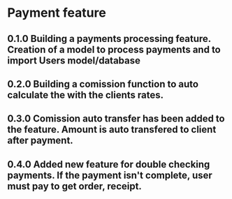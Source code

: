 # Payment feature

## 0.1.0 Building a payments processing feature. Creation of a model to process payments and to import Users model/database 

## 0.2.0 Building a comission function to auto calculate the with the clients rates. 

## 0.3.0 Comission auto transfer has been added to the feature. Amount is auto transfered to client after payment.

## 0.4.0 Added new feature for double checking payments. If the payment isn't complete, user must pay to get order, receipt.

